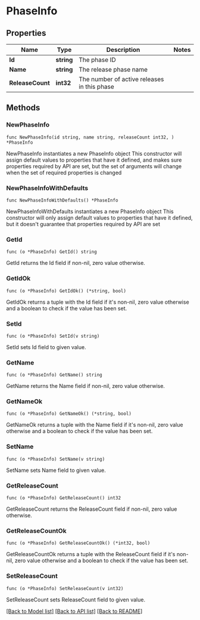 # PhaseInfo

## Properties

Name | Type | Description | Notes
------------ | ------------- | ------------- | -------------
**Id** | **string** | The phase ID | 
**Name** | **string** | The release phase name | 
**ReleaseCount** | **int32** | The number of active releases in this phase | 

## Methods

### NewPhaseInfo

`func NewPhaseInfo(id string, name string, releaseCount int32, ) *PhaseInfo`

NewPhaseInfo instantiates a new PhaseInfo object
This constructor will assign default values to properties that have it defined,
and makes sure properties required by API are set, but the set of arguments
will change when the set of required properties is changed

### NewPhaseInfoWithDefaults

`func NewPhaseInfoWithDefaults() *PhaseInfo`

NewPhaseInfoWithDefaults instantiates a new PhaseInfo object
This constructor will only assign default values to properties that have it defined,
but it doesn't guarantee that properties required by API are set

### GetId

`func (o *PhaseInfo) GetId() string`

GetId returns the Id field if non-nil, zero value otherwise.

### GetIdOk

`func (o *PhaseInfo) GetIdOk() (*string, bool)`

GetIdOk returns a tuple with the Id field if it's non-nil, zero value otherwise
and a boolean to check if the value has been set.

### SetId

`func (o *PhaseInfo) SetId(v string)`

SetId sets Id field to given value.


### GetName

`func (o *PhaseInfo) GetName() string`

GetName returns the Name field if non-nil, zero value otherwise.

### GetNameOk

`func (o *PhaseInfo) GetNameOk() (*string, bool)`

GetNameOk returns a tuple with the Name field if it's non-nil, zero value otherwise
and a boolean to check if the value has been set.

### SetName

`func (o *PhaseInfo) SetName(v string)`

SetName sets Name field to given value.


### GetReleaseCount

`func (o *PhaseInfo) GetReleaseCount() int32`

GetReleaseCount returns the ReleaseCount field if non-nil, zero value otherwise.

### GetReleaseCountOk

`func (o *PhaseInfo) GetReleaseCountOk() (*int32, bool)`

GetReleaseCountOk returns a tuple with the ReleaseCount field if it's non-nil, zero value otherwise
and a boolean to check if the value has been set.

### SetReleaseCount

`func (o *PhaseInfo) SetReleaseCount(v int32)`

SetReleaseCount sets ReleaseCount field to given value.



[[Back to Model list]](../README.md#documentation-for-models) [[Back to API list]](../README.md#documentation-for-api-endpoints) [[Back to README]](../README.md)


